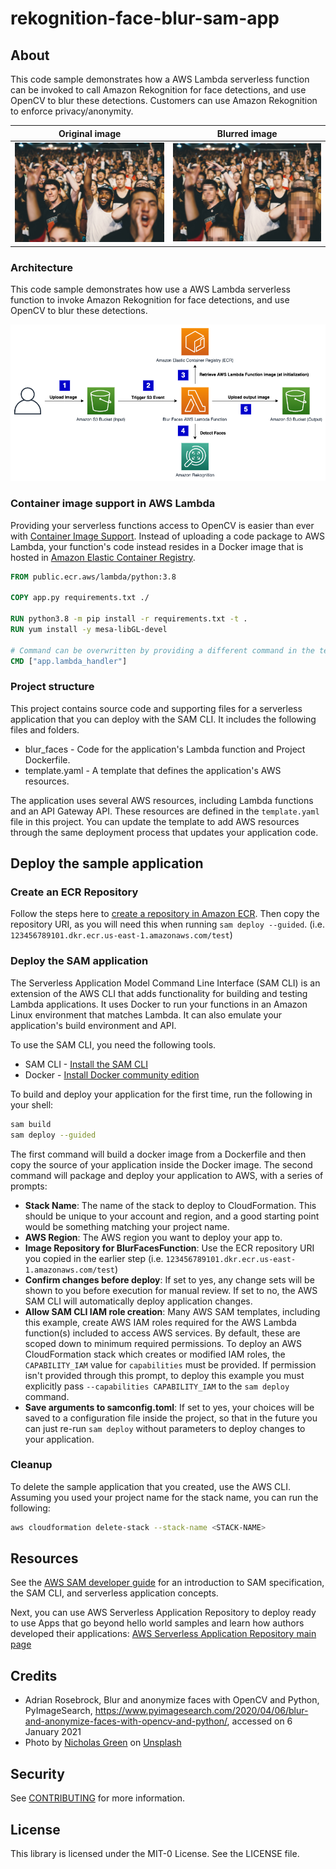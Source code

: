# rekognition-face-blur-sam-app

## About

This code sample demonstrates how a AWS Lambda serverless function can be invoked to call Amazon Rekognition for face detections, and use OpenCV to blur these detections. Customers can use Amazon Rekognition to enforce privacy/anonymity.

Original image             |  Blurred image
:-------------------------:|:-------------------------:
![input](images/test_input.jpg)  |  ![input](images/test_output.jpg)

### Architecture

This code sample demonstrates how use a AWS Lambda serverless function to invoke Amazon Rekognition for face detections, and use OpenCV to blur these detections.

![rekognition-face-blur-sam-app Architecture](images/rekognition-face-blur-sam-app.png)


### Container image support in AWS Lambda
Providing your serverless functions access to OpenCV is easier than ever with [Container Image Support](https://aws.amazon.com/blogs/aws/new-for-aws-lambda-container-image-support/). Instead of uploading a code package to AWS Lambda, your function's code instead resides in a Docker image that is hosted in [Amazon Elastic Container Registry](https://aws.amazon.com/ecr/).

```dockerfile
FROM public.ecr.aws/lambda/python:3.8

COPY app.py requirements.txt ./

RUN python3.8 -m pip install -r requirements.txt -t .
RUN yum install -y mesa-libGL-devel

# Command can be overwritten by providing a different command in the template directly.
CMD ["app.lambda_handler"]
```

### Project structure

This project contains source code and supporting files for a serverless application that you can deploy with the SAM CLI. It includes the following files and folders.

- blur_faces - Code for the application's Lambda function and Project Dockerfile.
- template.yaml - A template that defines the application's AWS resources.

The application uses several AWS resources, including Lambda functions and an API Gateway API. These resources are defined in the `template.yaml` file in this project. You can update the template to add AWS resources through the same deployment process that updates your application code.

## Deploy the sample application

### Create an ECR Repository
Follow the steps here to [create a repository in Amazon ECR](https://docs.aws.amazon.com/AmazonECR/latest/userguide/repository-create.html). Then copy the repository URI, as you will need this when running `sam deploy --guided`. (i.e. `123456789101.dkr.ecr.us-east-1.amazonaws.com/test`)

### Deploy the SAM application
The Serverless Application Model Command Line Interface (SAM CLI) is an extension of the AWS CLI that adds functionality for building and testing Lambda applications. It uses Docker to run your functions in an Amazon Linux environment that matches Lambda. It can also emulate your application's build environment and API.

To use the SAM CLI, you need the following tools.

* SAM CLI - [Install the SAM CLI](https://docs.aws.amazon.com/serverless-application-model/latest/developerguide/serverless-sam-cli-install.html)
* Docker - [Install Docker community edition](https://hub.docker.com/search/?type=edition&offering=community)

To build and deploy your application for the first time, run the following in your shell:

```bash
sam build
sam deploy --guided
```

The first command will build a docker image from a Dockerfile and then copy the source of your application inside the Docker image. The second command will package and deploy your application to AWS, with a series of prompts:

* **Stack Name**: The name of the stack to deploy to CloudFormation. This should be unique to your account and region, and a good starting point would be something matching your project name.
* **AWS Region**: The AWS region you want to deploy your app to.
* **Image Repository for BlurFacesFunction**: Use the ECR repository URI you copied in the earlier step (i.e. `123456789101.dkr.ecr.us-east-1.amazonaws.com/test`)
* **Confirm changes before deploy**: If set to yes, any change sets will be shown to you before execution for manual review. If set to no, the AWS SAM CLI will automatically deploy application changes.
* **Allow SAM CLI IAM role creation**: Many AWS SAM templates, including this example, create AWS IAM roles required for the AWS Lambda function(s) included to access AWS services. By default, these are scoped down to minimum required permissions. To deploy an AWS CloudFormation stack which creates or modified IAM roles, the `CAPABILITY_IAM` value for `capabilities` must be provided. If permission isn't provided through this prompt, to deploy this example you must explicitly pass `--capabilities CAPABILITY_IAM` to the `sam deploy` command.
* **Save arguments to samconfig.toml**: If set to yes, your choices will be saved to a configuration file inside the project, so that in the future you can just re-run `sam deploy` without parameters to deploy changes to your application.

### Cleanup

To delete the sample application that you created, use the AWS CLI. Assuming you used your project name for the stack name, you can run the following:

```bash
aws cloudformation delete-stack --stack-name <STACK-NAME>
```

## Resources

See the [AWS SAM developer guide](https://docs.aws.amazon.com/serverless-application-model/latest/developerguide/what-is-sam.html) for an introduction to SAM specification, the SAM CLI, and serverless application concepts.

Next, you can use AWS Serverless Application Repository to deploy ready to use Apps that go beyond hello world samples and learn how authors developed their applications: [AWS Serverless Application Repository main page](https://aws.amazon.com/serverless/serverlessrepo/)

## Credits

* Adrian Rosebrock, Blur and anonymize faces with OpenCV and Python, PyImageSearch,
    https://www.pyimagesearch.com/2020/04/06/blur-and-anonymize-faces-with-opencv-and-python/,
    accessed on 6 January 2021
* <span>Photo by <a href="https://unsplash.com/@nickxshotz?utm_source=unsplash&amp;utm_medium=referral&amp;utm_content=creditCopyText">Nicholas Green</a> on <a href="https://unsplash.com/s/photos/crowd?utm_source=unsplash&amp;utm_medium=referral&amp;utm_content=creditCopyText">Unsplash</a></span>

## Security

See [CONTRIBUTING](CONTRIBUTING.md#security-issue-notifications) for more information.

## License

This library is licensed under the MIT-0 License. See the LICENSE file.

